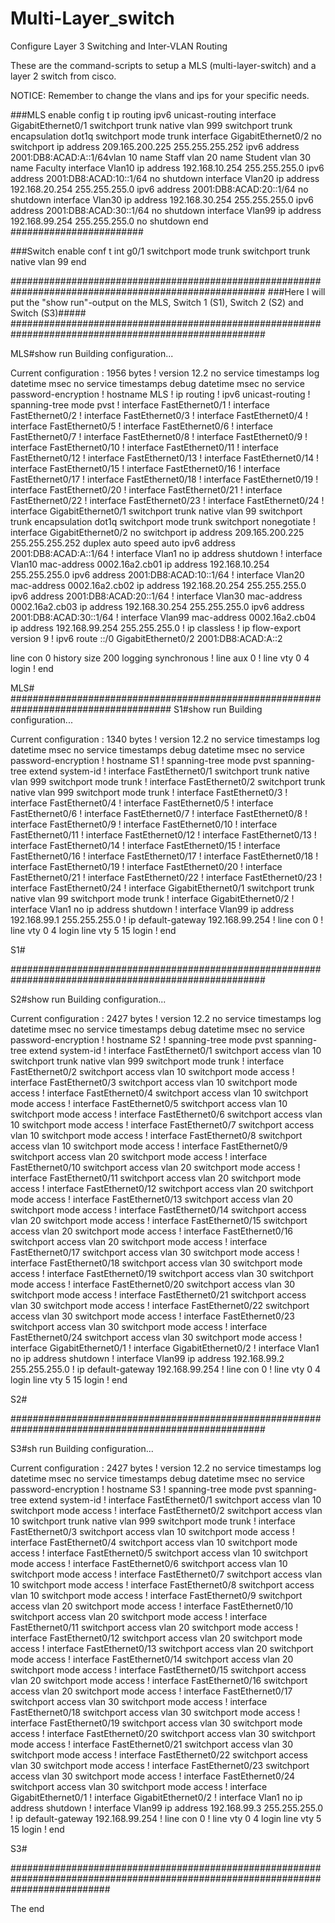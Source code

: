 # Multi-Layer_switch
Configure Layer 3 Switching and Inter-VLAN Routing

These are the command-scripts to setup a MLS (multi-layer-switch) and a layer 2 switch from cisco.

NOTICE: Remember to change the vlans and ips for your specific needs. 

###MLS
enable
config t
ip routing
ipv6 unicast-routing
interface GigabitEthernet0/1
 switchport trunk native vlan 999
 switchport trunk encapsulation dot1q
 switchport mode trunk
interface GigabitEthernet0/2
 no switchport
 ip address 209.165.200.225 255.255.255.252
 ipv6 address 2001:DB8:ACAD:A::1/64vlan 10
 name Staff
vlan 20
 name Student
vlan 30
 name Faculty
interface Vlan10
 ip address 192.168.10.254 255.255.255.0
 ipv6 address 2001:DB8:ACAD:10::1/64
 no shutdown
interface Vlan20
 ip address 192.168.20.254 255.255.255.0 
 ipv6 address 2001:DB8:ACAD:20::1/64
 no shutdown
interface Vlan30
 ip address 192.168.30.254 255.255.255.0
 ipv6 address 2001:DB8:ACAD:30::1/64
 no shutdown
interface Vlan99
 ip address 192.168.99.254 255.255.255.0
 no shutdown
end
########################

###Switch
enable
conf t
int g0/1
switchport mode trunk
switchport trunk native vlan 99
end



######################################################################################################
###Here I will put the "show run"-output on the MLS, Switch 1 (S1), Switch 2 (S2) and Switch (S3)#####
######################################################################################################

MLS#show run
Building configuration...

Current configuration : 1956 bytes
!
version 12.2
no service timestamps log datetime msec
no service timestamps debug datetime msec
no service password-encryption
!
hostname MLS
!
ip routing
!
ipv6 unicast-routing
!
spanning-tree mode pvst
!
interface FastEthernet0/1
!
interface FastEthernet0/2
!
interface FastEthernet0/3
!
interface FastEthernet0/4
!
interface FastEthernet0/5
!
interface FastEthernet0/6
!
interface FastEthernet0/7
!
interface FastEthernet0/8
!
interface FastEthernet0/9
!
interface FastEthernet0/10
!
interface FastEthernet0/11
!
interface FastEthernet0/12
!
interface FastEthernet0/13
!
interface FastEthernet0/14
!
interface FastEthernet0/15
!
interface FastEthernet0/16
!
interface FastEthernet0/17
!
interface FastEthernet0/18
!
interface FastEthernet0/19
!
interface FastEthernet0/20
!
interface FastEthernet0/21
!
interface FastEthernet0/22
!
interface FastEthernet0/23
!
interface FastEthernet0/24
!
interface GigabitEthernet0/1
 switchport trunk native vlan 99
 switchport trunk encapsulation dot1q
 switchport mode trunk
 switchport nonegotiate
!
interface GigabitEthernet0/2
 no switchport
 ip address 209.165.200.225 255.255.255.252
 duplex auto
 speed auto
 ipv6 address 2001:DB8:ACAD:A::1/64
!
interface Vlan1
 no ip address
 shutdown
!
interface Vlan10
 mac-address 0002.16a2.cb01
 ip address 192.168.10.254 255.255.255.0
 ipv6 address 2001:DB8:ACAD:10::1/64
!
interface Vlan20
 mac-address 0002.16a2.cb02
 ip address 192.168.20.254 255.255.255.0
 ipv6 address 2001:DB8:ACAD:20::1/64
!
interface Vlan30
 mac-address 0002.16a2.cb03
 ip address 192.168.30.254 255.255.255.0
 ipv6 address 2001:DB8:ACAD:30::1/64
!
interface Vlan99
 mac-address 0002.16a2.cb04
 ip address 192.168.99.254 255.255.255.0
!
ip classless
!
ip flow-export version 9
!
ipv6 route ::/0 GigabitEthernet0/2 2001:DB8:ACAD:A::2

line con 0
 history size 200
 logging synchronous
!
line aux 0
!
line vty 0 4
 login
!
end

MLS#
#####################################################################################
S1#show run
Building configuration...

Current configuration : 1340 bytes
!
version 12.2
no service timestamps log datetime msec
no service timestamps debug datetime msec
no service password-encryption
!
hostname S1
!
spanning-tree mode pvst
spanning-tree extend system-id
!
interface FastEthernet0/1
 switchport trunk native vlan 999
 switchport mode trunk
!
interface FastEthernet0/2
 switchport trunk native vlan 999
 switchport mode trunk
!
interface FastEthernet0/3
!
interface FastEthernet0/4
!
interface FastEthernet0/5
!
interface FastEthernet0/6
!
interface FastEthernet0/7
!
interface FastEthernet0/8
!
interface FastEthernet0/9
!
interface FastEthernet0/10
!
interface FastEthernet0/11
!
interface FastEthernet0/12
!
interface FastEthernet0/13
!
interface FastEthernet0/14
!
interface FastEthernet0/15
!
interface FastEthernet0/16
!
interface FastEthernet0/17
!
interface FastEthernet0/18
!
interface FastEthernet0/19
!
interface FastEthernet0/20
!
interface FastEthernet0/21
!
interface FastEthernet0/22
!
interface FastEthernet0/23
!
interface FastEthernet0/24
!
interface GigabitEthernet0/1
 switchport trunk native vlan 99
 switchport mode trunk
!
interface GigabitEthernet0/2
!
interface Vlan1
 no ip address
 shutdown
!
interface Vlan99
 ip address 192.168.99.1 255.255.255.0
!
ip default-gateway 192.168.99.254
!
line con 0
!
line vty 0 4
 login
line vty 5 15
 login
!
end


S1#


######################################################################################################

S2#show run
Building configuration...

Current configuration : 2427 bytes
!
version 12.2
no service timestamps log datetime msec
no service timestamps debug datetime msec
no service password-encryption
!
hostname S2
!
spanning-tree mode pvst
spanning-tree extend system-id
!
interface FastEthernet0/1
 switchport access vlan 10
 switchport trunk native vlan 999
 switchport mode trunk
!
interface FastEthernet0/2
 switchport access vlan 10
 switchport mode access
!
interface FastEthernet0/3
 switchport access vlan 10
 switchport mode access
!
interface FastEthernet0/4
 switchport access vlan 10
 switchport mode access
!
interface FastEthernet0/5
 switchport access vlan 10
 switchport mode access
!
interface FastEthernet0/6
 switchport access vlan 10
 switchport mode access
!
interface FastEthernet0/7
 switchport access vlan 10
 switchport mode access
!
interface FastEthernet0/8
 switchport access vlan 10
 switchport mode access
!
interface FastEthernet0/9
 switchport access vlan 20
 switchport mode access
!
interface FastEthernet0/10
 switchport access vlan 20
 switchport mode access
!
interface FastEthernet0/11
 switchport access vlan 20
 switchport mode access
!
interface FastEthernet0/12
 switchport access vlan 20
 switchport mode access
!
interface FastEthernet0/13
 switchport access vlan 20
 switchport mode access
!
interface FastEthernet0/14
 switchport access vlan 20
 switchport mode access
!
interface FastEthernet0/15
 switchport access vlan 20
 switchport mode access
!
interface FastEthernet0/16
 switchport access vlan 20
 switchport mode access
!
interface FastEthernet0/17
 switchport access vlan 30
 switchport mode access
!
interface FastEthernet0/18
 switchport access vlan 30
 switchport mode access
!
interface FastEthernet0/19
 switchport access vlan 30
 switchport mode access
!
interface FastEthernet0/20
 switchport access vlan 30
 switchport mode access
!
interface FastEthernet0/21
 switchport access vlan 30
 switchport mode access
!
interface FastEthernet0/22
 switchport access vlan 30
 switchport mode access
!
interface FastEthernet0/23
 switchport access vlan 30
 switchport mode access
!
interface FastEthernet0/24
 switchport access vlan 30
 switchport mode access
!
interface GigabitEthernet0/1
!
interface GigabitEthernet0/2
!
interface Vlan1
 no ip address
 shutdown
!
interface Vlan99
 ip address 192.168.99.2 255.255.255.0
!
ip default-gateway 192.168.99.254
!
line con 0
!
line vty 0 4
 login
line vty 5 15
 login
!
end


S2#

######################################################################################################

S3#sh run
Building configuration...

Current configuration : 2427 bytes
!
version 12.2
no service timestamps log datetime msec
no service timestamps debug datetime msec
no service password-encryption
!
hostname S3
!
spanning-tree mode pvst
spanning-tree extend system-id
!
interface FastEthernet0/1
 switchport access vlan 10
 switchport mode access
!
interface FastEthernet0/2
 switchport access vlan 10
 switchport trunk native vlan 999
 switchport mode trunk
!
interface FastEthernet0/3
 switchport access vlan 10
 switchport mode access
!
interface FastEthernet0/4
 switchport access vlan 10
 switchport mode access
!
interface FastEthernet0/5
 switchport access vlan 10
 switchport mode access
!
interface FastEthernet0/6
 switchport access vlan 10
 switchport mode access
!
interface FastEthernet0/7
 switchport access vlan 10
 switchport mode access
!
interface FastEthernet0/8
 switchport access vlan 10
 switchport mode access
!
interface FastEthernet0/9
 switchport access vlan 20
 switchport mode access
!
interface FastEthernet0/10
 switchport access vlan 20
 switchport mode access
!
interface FastEthernet0/11
 switchport access vlan 20
 switchport mode access
!
interface FastEthernet0/12
 switchport access vlan 20
 switchport mode access
!
interface FastEthernet0/13
 switchport access vlan 20
 switchport mode access
!
interface FastEthernet0/14
 switchport access vlan 20
 switchport mode access
!
interface FastEthernet0/15
 switchport access vlan 20
 switchport mode access
!
interface FastEthernet0/16
 switchport access vlan 20
 switchport mode access
!
interface FastEthernet0/17
 switchport access vlan 30
 switchport mode access
!
interface FastEthernet0/18
 switchport access vlan 30
 switchport mode access
!
interface FastEthernet0/19
 switchport access vlan 30
 switchport mode access
!
interface FastEthernet0/20
 switchport access vlan 30
 switchport mode access
!
interface FastEthernet0/21
 switchport access vlan 30
 switchport mode access
!
interface FastEthernet0/22
 switchport access vlan 30
 switchport mode access
!
interface FastEthernet0/23
 switchport access vlan 30
 switchport mode access
!
interface FastEthernet0/24
 switchport access vlan 30
 switchport mode access
!
interface GigabitEthernet0/1
!
interface GigabitEthernet0/2
!
interface Vlan1
 no ip address
 shutdown
!
interface Vlan99
 ip address 192.168.99.3 255.255.255.0
!
ip default-gateway 192.168.99.254
!
line con 0
!
line vty 0 4
 login
line vty 5 15
 login
!
end


S3#

##################################################################################################################################

The end
